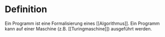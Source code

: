 # Definition
Ein Programm ist eine Formalisierung eines [[Algorithmus]]. Ein Programm kann auf einer Maschine (z.B. [[Turingmaschine]]) ausgeführt werden.
